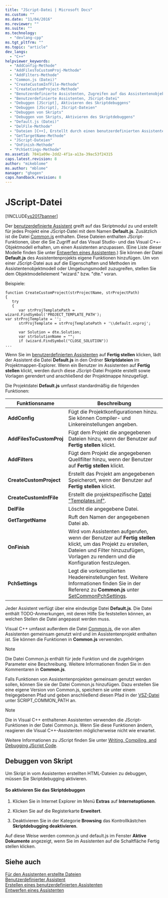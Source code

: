 ```yaml
---
title: "JScript-Datei | Microsoft Docs"
ms.custom: ""
ms.date: "11/04/2016"
ms.reviewer: ""
ms.suite: ""
ms.technology: 
  - "devlang-cpp"
ms.tgt_pltfrm: ""
ms.topic: "article"
dev_langs: 
  - "C++"
helpviewer_keywords: 
  - "AddConfig-Methode"
  - "AddFilesToCustomProj-Methode"
  - "AddFilters-Methode"
  - "Common.js (Datei)"
  - "CreateCustomInfFile-Methode"
  - "CreateCustomProject-Methode"
  - "Benutzerdefinierte Assistenten, Zugreifen auf das Assistentenobjektmodell"
  - "Benutzerdefinierte Assistenten, JScript-Datei"
  - "Debuggen [JScript], Aktivieren des Skriptdebuggens"
  - "Debuggen [JScript], JScript-Dateien"
  - "Debuggen von Skripts"
  - "Debuggen von Skripts, Aktivieren des Skriptdebuggens"
  - "Default.js (Datei)"
  - "DelFile-Methode"
  - "Dateien [C++], Erstellt durch einen benutzerdefinierten Assistenten"
  - "GetTargetName-Methode"
  - "JScript-Dateien"
  - "OnFinish-Methode"
  - "PchSettings-Methode"
ms.assetid: 7841a09e-2dd2-4f1a-a13a-39ac53f24315
caps.latest.revision: 8
author: "mikeblome"
ms.author: "mblome"
manager: "ghogen"
caps.handback.revision: 8
---
```

# JScript-Datei
[!INCLUDE[vs2017banner](../assembler/inline/includes/vs2017banner.md)]

Der [benutzerdefinierte Assistent](../ide/custom-wizard.md) greift auf das Skriptmodul zu und erstellt für jedes Projekt eine JScript\-Datei mit dem Namen **Default.js**.  Zusätzlich ist die Datei [Common.js](../ide/customizing-cpp-wizards-with-common-jscript-functions.md) enthalten.  Diese Dateien enthalten JScript\-Funktionen, über die Sie Zugriff auf das Visual Studio\- und das Visual C\+\+\-Objektmodell erhalten, um einen Assistenten anzupassen.  \(Eine Liste dieser Modelle finden Sie unter [Entwerfen eines Assistenten](../ide/designing-a-wizard.md).\) Sie können der Datei **Default.js** des Assistentenprojekts eigene Funktionen hinzufügen.  Um von einer JScript\-Datei aus auf die Eigenschaften und Methoden im Assistentenobjektmodell oder Umgebungsmodell zuzugreifen, stellen Sie dem Objektmodellelement "wizard." bzw. "dte." voran.  
  
 Beispiele:  
  
```  
function CreateCustomProject(strProjectName, strProjectPath)  
{  
   try  
   {  
      var strProjTemplatePath = wizard.FindSymbol('PROJECT_TEMPLATE_PATH');  
var strProjTemplate = '';  
      strProjTemplate = strProjTemplatePath + '\\default.vcproj';  
  
      var Solution = dte.Solution;  
      var strSolutionName = "";  
      if (wizard.FindSymbol("CLOSE_SOLUTION"))  
...  
```  
  
 Wenn Sie im [benutzerdefinierten Assistenten](../ide/custom-wizard.md) auf **Fertig stellen** klicken, lädt der Assistent die Datei **Default.js** in den Ordner **Skriptdateien** im Projektmappen\-Explorer.  Wenn ein Benutzer im Assistenten auf **Fertig stellen** klickt, werden durch diese JScript\-Datei Projekte erstellt sowie Vorlagen gerendert und anschließend der Projektmappe hinzugefügt.  
  
 Die Projektdatei **Default.js** umfasst standardmäßig die folgenden Funktionen:  
  
|Funktionsname|Beschreibung|  
|-------------------|------------------|  
|**AddConfig**|Fügt die Projektkonfigurationen hinzu.  Sie können Compiler\- und Linkereinstellungen angeben.|  
|**AddFilesToCustomProj**|Fügt dem Projekt die angegebenen Dateien hinzu, wenn der Benutzer auf **Fertig stellen** klickt.|  
|**AddFilters**|Fügt dem Projekt die angegebenen Quellfilter hinzu, wenn der Benutzer auf **Fertig stellen** klickt.|  
|**CreateCustomProject**|Erstellt das Projekt am angegebenen Speicherort, wenn der Benutzer auf **Fertig stellen** klickt.|  
|**CreateCustomInfFile**|Erstellt die projektspezifische [Datei "Templates.inf"](../ide/templates-inf-file.md).|  
|**DelFile**|Löscht die angegebene Datei.|  
|**GetTargetName**|Ruft den Namen der angegebenen Datei ab.|  
|**OnFinish**|Wird vom Assistenten aufgerufen, wenn der Benutzer auf **Fertig stellen** klickt, um das Projekt zu erstellen, Dateien und Filter hinzuzufügen, Vorlagen zu rendern und die Konfiguration festzulegen.|  
|**PchSettings**|Legt die vorkompilierten Headereinstellungen fest.  Weitere Informationen finden Sie in der Referenz zu **Common.js** unter [SetCommonPchSettings](../ide/setcommonpchsettings.md).|  
  
 Jeder Assistent verfügt über eine eindeutige Datei **Default.js**. Die Datei enthält TODO\-Anmerkungen, mit deren Hilfe Sie feststellen können, an welchen Stellen die Datei angepasst werden muss.  
  
 Visual C\+\+ umfasst außerdem die Datei [Common.js](../ide/customizing-cpp-wizards-with-common-jscript-functions.md), die von allen Assistenten gemeinsam genutzt wird und im Assistentenprojekt enthalten ist.  Sie können die Funktionen in **Common.js** verwenden.  
  
> [!NOTE]
>  Die Datei Common.js enthält für jede Funktion und die zugehörigen Parameter eine Beschreibung.  Weitere Informationen finden Sie in den Kommentaren in **Common.js**.  
  
 Falls Funktionen von Assistentenprojekten gemeinsam genutzt werden sollen, können Sie sie der Datei Common.js hinzufügen.  Dazu erstellen Sie eine eigene Version von Common.js, speichern sie unter einem freigegebenen Pfad und geben anschließend diesen Pfad in der [VSZ\-Datei](../ide/dot-vsz-file-project-control.md) unter SCRIPT\_COMMON\_PATH an.  
  
> [!NOTE]
>  Die in Visual C\+\+ enthaltenen Assistenten verwenden die JScript\-Funktionen in der Datei Common.js.  Wenn Sie diese Funktionen ändern, reagieren die Visual C\+\+\-Assistenten möglicherweise nicht wie erwartet.  
  
 Weitere Informationen zu JScript finden Sie unter [Writing, Compiling, and Debugging JScript Code](assetId:///13e57e7d-4867-4555-b9e4-fc24aa75e628).  
  
## Debuggen von Skript  
 Um Skript in vom Assistenten erstellten HTML\-Dateien zu debuggen, müssen Sie Skriptdebugging aktivieren.  
  
#### So aktivieren Sie das Skriptdebuggen  
  
1.  Klicken Sie in Internet Explorer im Menü **Extras** auf **Internetoptionen**.  
  
2.  Klicken Sie auf die Registerkarte **Erweitert**.  
  
3.  Deaktivieren Sie in der Kategorie **Browsing** das Kontrollkästchen **Skriptdebugging deaktivieren**.  
  
 Auf diese Weise werden common.js und default.js im Fenster **Aktive Dokumente** angezeigt, wenn Sie im Assistenten auf die Schaltfläche Fertig stellen klicken.  
  
## Siehe auch  
 [Für den Assistenten erstellte Dateien](../ide/files-created-for-your-wizard.md)   
 [Benutzerdefinierter Assistent](../ide/custom-wizard.md)   
 [Erstellen eines benutzerdefinierten Assistenten](../ide/creating-a-custom-wizard.md)   
 [Entwerfen eines Assistenten](../ide/designing-a-wizard.md)